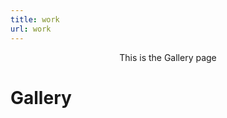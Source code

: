 ```yaml
---
title: work
url: work
---
```


<div align="center">
	<p>
        This is the Gallery page
	</p>
</div>

# Gallery
